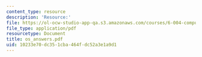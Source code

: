 ```yaml
---
content_type: resource
description: 'Resource:'
file: https://ol-ocw-studio-app-qa.s3.amazonaws.com/courses/6-004-computation-structures-spring-2017/10233e70dc351cba464fdc52a3e1a9d1_os_answers.pdf
file_type: application/pdf
resourcetype: Document
title: os_answers.pdf
uid: 10233e70-dc35-1cba-464f-dc52a3e1a9d1
---
```

